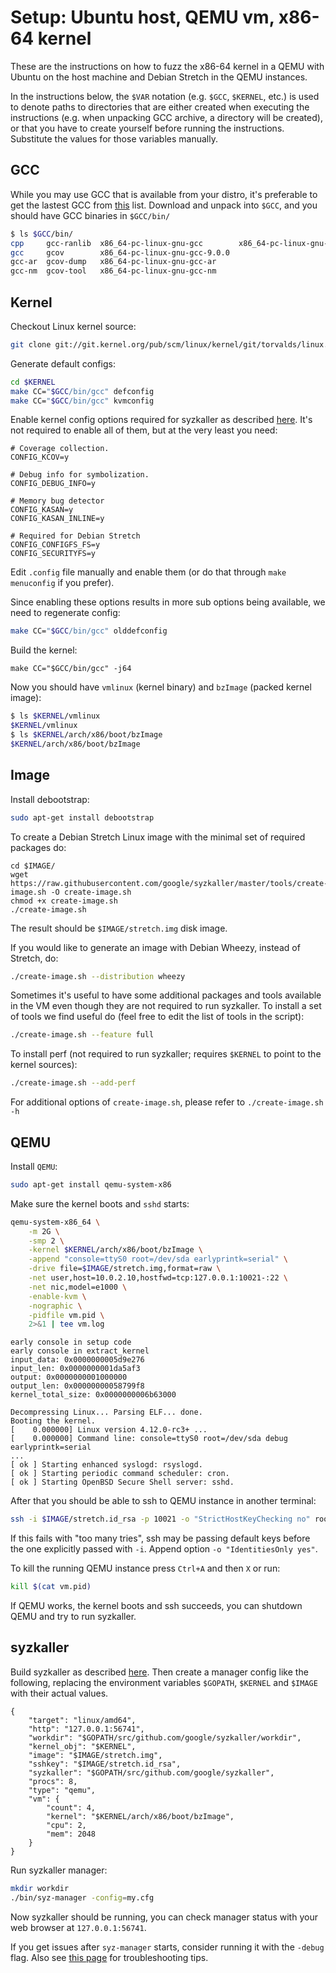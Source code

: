 # Setup: Ubuntu host, QEMU vm, x86-64 kernel

These are the instructions on how to fuzz the x86-64 kernel in a QEMU with Ubuntu on the host machine and Debian Stretch in the QEMU instances.

In the instructions below, the `$VAR` notation (e.g. `$GCC`, `$KERNEL`, etc.) is used to denote paths to directories that are either created when executing the instructions (e.g. when unpacking GCC archive, a directory will be created), or that you have to create yourself before running the instructions. Substitute the values for those variables manually.

## GCC

While you may use GCC that is available from your distro, it's preferable to get the lastest GCC from [this](/docs/syzbot.md#crash-does-not-reproduce) list. Download and unpack into `$GCC`, and you should have GCC binaries in `$GCC/bin/`

``` bash
$ ls $GCC/bin/
cpp     gcc-ranlib  x86_64-pc-linux-gnu-gcc        x86_64-pc-linux-gnu-gcc-ranlib
gcc     gcov        x86_64-pc-linux-gnu-gcc-9.0.0
gcc-ar  gcov-dump   x86_64-pc-linux-gnu-gcc-ar
gcc-nm  gcov-tool   x86_64-pc-linux-gnu-gcc-nm
```

## Kernel

Checkout Linux kernel source:

``` bash
git clone git://git.kernel.org/pub/scm/linux/kernel/git/torvalds/linux.git $KERNEL
```

Generate default configs:

``` bash
cd $KERNEL
make CC="$GCC/bin/gcc" defconfig
make CC="$GCC/bin/gcc" kvmconfig
```

Enable kernel config options required for syzkaller as described [here](kernel_configs.md).
It's not required to enable all of them, but at the very least you need:

```
# Coverage collection.
CONFIG_KCOV=y

# Debug info for symbolization.
CONFIG_DEBUG_INFO=y

# Memory bug detector
CONFIG_KASAN=y
CONFIG_KASAN_INLINE=y

# Required for Debian Stretch
CONFIG_CONFIGFS_FS=y
CONFIG_SECURITYFS=y
```

Edit `.config` file manually and enable them (or do that through `make menuconfig` if you prefer).

Since enabling these options results in more sub options being available, we need to regenerate config:

``` bash
make CC="$GCC/bin/gcc" olddefconfig
```

Build the kernel:

```
make CC="$GCC/bin/gcc" -j64
```

Now you should have `vmlinux` (kernel binary) and `bzImage` (packed kernel image):

``` bash
$ ls $KERNEL/vmlinux
$KERNEL/vmlinux
$ ls $KERNEL/arch/x86/boot/bzImage
$KERNEL/arch/x86/boot/bzImage
```

## Image

Install debootstrap:

``` bash
sudo apt-get install debootstrap
```

To create a Debian Stretch Linux image with the minimal set of required packages do:

```
cd $IMAGE/
wget https://raw.githubusercontent.com/google/syzkaller/master/tools/create-image.sh -O create-image.sh
chmod +x create-image.sh
./create-image.sh
```

The result should be `$IMAGE/stretch.img` disk image.

If you would like to generate an image with Debian Wheezy, instead of Stretch, do:

``` bash
./create-image.sh --distribution wheezy
```

Sometimes it's useful to have some additional packages and tools available in the VM even though they are not required to run syzkaller. To install a set of tools we find useful do (feel free to edit the list of tools in the script):

``` bash
./create-image.sh --feature full
```

To install perf (not required to run syzkaller; requires `$KERNEL` to point to the kernel sources):

``` bash
./create-image.sh --add-perf
```

For additional options of `create-image.sh`, please refer to `./create-image.sh -h`

## QEMU

Install `QEMU`:

``` bash
sudo apt-get install qemu-system-x86
```

Make sure the kernel boots and `sshd` starts:

``` bash
qemu-system-x86_64 \
	-m 2G \
	-smp 2 \
	-kernel $KERNEL/arch/x86/boot/bzImage \
	-append "console=ttyS0 root=/dev/sda earlyprintk=serial" \
	-drive file=$IMAGE/stretch.img,format=raw \
	-net user,host=10.0.2.10,hostfwd=tcp:127.0.0.1:10021-:22 \
	-net nic,model=e1000 \
	-enable-kvm \
	-nographic \
	-pidfile vm.pid \
	2>&1 | tee vm.log
```

```
early console in setup code
early console in extract_kernel
input_data: 0x0000000005d9e276
input_len: 0x0000000001da5af3
output: 0x0000000001000000
output_len: 0x00000000058799f8
kernel_total_size: 0x0000000006b63000

Decompressing Linux... Parsing ELF... done.
Booting the kernel.
[    0.000000] Linux version 4.12.0-rc3+ ...
[    0.000000] Command line: console=ttyS0 root=/dev/sda debug earlyprintk=serial
...
[ ok ] Starting enhanced syslogd: rsyslogd.
[ ok ] Starting periodic command scheduler: cron.
[ ok ] Starting OpenBSD Secure Shell server: sshd.
```

After that you should be able to ssh to QEMU instance in another terminal:

``` bash
ssh -i $IMAGE/stretch.id_rsa -p 10021 -o "StrictHostKeyChecking no" root@localhost
```

If this fails with "too many tries", ssh may be passing default keys before
the one explicitly passed with `-i`. Append option `-o "IdentitiesOnly yes"`.

To kill the running QEMU instance press `Ctrl+A` and then `X` or run:

``` bash
kill $(cat vm.pid)
```

If QEMU works, the kernel boots and ssh succeeds, you can shutdown QEMU and try to run syzkaller.

## syzkaller

Build syzkaller as described [here](/docs/linux/setup.md#go-and-syzkaller).
Then create a manager config like the following, replacing the environment
variables `$GOPATH`, `$KERNEL` and `$IMAGE` with their actual values.

```
{
	"target": "linux/amd64",
	"http": "127.0.0.1:56741",
	"workdir": "$GOPATH/src/github.com/google/syzkaller/workdir",
	"kernel_obj": "$KERNEL",
	"image": "$IMAGE/stretch.img",
	"sshkey": "$IMAGE/stretch.id_rsa",
	"syzkaller": "$GOPATH/src/github.com/google/syzkaller",
	"procs": 8,
	"type": "qemu",
	"vm": {
		"count": 4,
		"kernel": "$KERNEL/arch/x86/boot/bzImage",
		"cpu": 2,
		"mem": 2048
	}
}
```

Run syzkaller manager:

``` bash
mkdir workdir
./bin/syz-manager -config=my.cfg
```

Now syzkaller should be running, you can check manager status with your web browser at `127.0.0.1:56741`.

If you get issues after `syz-manager` starts, consider running it with the `-debug` flag.
Also see [this page](/docs/troubleshooting.md) for troubleshooting tips.
